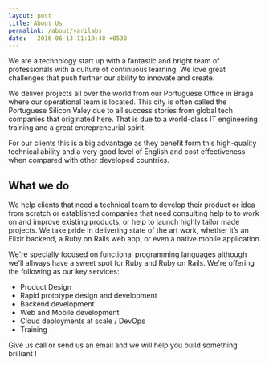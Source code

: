 ```yaml
---
layout: post
title: About Us
permalink: /about/yarilabs
date:   2016-06-13 11:19:48 +0530
---
```

We are a technology start up with a fantastic and bright team of professionals with a culture of continuous learning. We love great challenges that push further our ability to innovate and create.

We deliver projects all over the world from our Portuguese Office in Braga where our operational team is located. This city is often called the Portuguese Silicon Valey due to all success stories from global tech companies that originated here.
That is due to a world-class IT engineering training and a great entrepreneurial spirit.

For our clients this is a big advantage as they benefit form this high-quality technical ability and a very good level of English and cost effectiveness when compared with other developed countries.

## What we do
We help clients that need a technical team to develop their product or idea from scratch or established companies that need consulting help to to work on and improve existing products, or help to launch highly tailor made projects. We take pride in delivering state of the art work, whether it’s an Elixir backend, a Ruby on Rails web app, or even a native mobile application.

We're specially focused on functional programming languages although we'll allways have a sweet spot for Ruby and Ruby on Rails. We're offering the following as our key services:

* Product Design
* Rapid prototype design and development
* Backend development
* Web and Mobile development
* Cloud deployments at scale / DevOps
* Training


Give us call or send us an email and we will help you build something brilliant !
